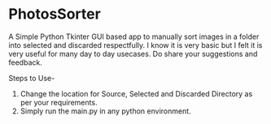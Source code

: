 # PhotosSorter
A Simple Python Tkinter GUI based app to manually sort images in a folder into selected and discarded respectfully.
I know it is very basic but I felt it is very useful for many day to day usecases.
Do share your suggestions and feedback.

Steps to Use-
1. Change the location for Source, Selected and Discarded Directory as per your requirements.
2. Simply run the main.py in any python environment.
